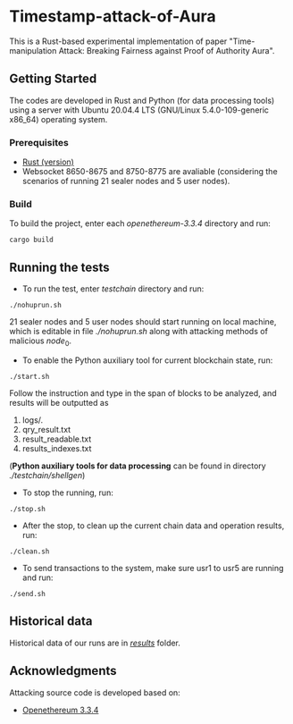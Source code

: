 # Timestamp-attack-of-Aura

This is a Rust-based experimental implementation of paper "Time-manipulation Attack: Breaking Fairness against Proof of Authority Aura". 

## **Getting Started**

The codes are developed in Rust and Python (for data processing tools) using a server with Ubuntu 20.04.4 LTS (GNU/Linux 5.4.0-109-generic x86\_64) operating system.

### **Prerequisites**

* [Rust (version)](https://www.rust-lang.org/)
* Websocket 8650-8675 and 8750-8775 are avaliable (considering the scenarios of running 21 sealer nodes and 5 user nodes).

### **Build**


To build the project, enter each *openethereum-3.3.4* directory and run:

```
cargo build
```

## **Running the tests**
* To run the test, enter *testchain* directory and run:

```
./nohuprun.sh
```
21 sealer nodes and 5 user nodes should start running on local machine, which is editable in file *./nohuprun.sh* along with attacking methods of malicious $node_0$.

* To enable the Python auxiliary tool for current blockchain state, run:
```
./start.sh
```
Follow the instruction and type in the span of blocks to be analyzed, and results will be outputted as

1. logs/.
2. qry_result.txt
3. result_readable.txt
4. results_indexes.txt

(**Python auxiliary tools for data processing** can be found in directory *./testchain/shellgen*)

* To stop the running, run:
```
./stop.sh
```

* After the stop, to clean up the current chain data and operation results, run:
```
./clean.sh
```

* To send transactions to the system, make sure usr1 to usr5 are running and run:
```
./send.sh
```


## **Historical data**

Historical data of our runs are in [*results*](https://github.com/auraAttack/Time-manipulation-Attack/tree/main/results) folder.

## Acknowledgments
Attacking source code is developed based on:
* [Openethereum 3.3.4](https://github.com/openethereum/openethereum/tree/v3.3.4)

